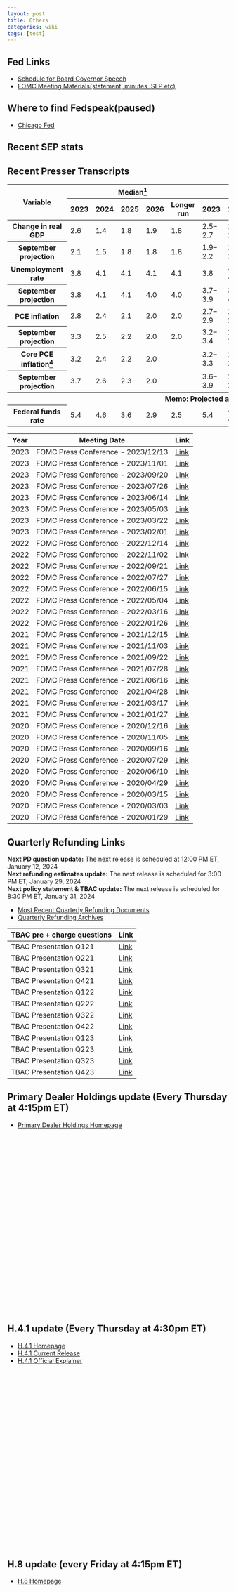 ```yaml
---
layout: post
title: Others
categories: wiki
tags: [test]
---
```

## Fed Links
- [Schedule for Board Governor Speech](https://www.federalreserve.gov/newsevents/calendar.htm)  
- [FOMC Meeting Materials(statement, minutes, SEP etc)](https://www.federalreserve.gov/monetarypolicy/fomccalendars.htm)

## Where to find Fedspeak(paused)
- [Chicago Fed](https://www.chicagofed.org/utilities/about-us/office-of-the-president/office-of-the-president-media-appearances)


## Recent SEP stats

<div class="table-responsive">
  <table aria-labelledby="xt1 xt1p1b" class="pubtables" data-sticky-columns="1" data-sticky-rows="2">
    <thead>
    <tr>
    <th class="colhead" id="xt1a1" rowspan="2">Variable</th>
    <th class="colhead" colspan="5" id="xt1a2">Median<a href="#xt1p1f1" id="xt1p1f1r"><sup>1</sup></a></th>
    <th class="colhead" colspan="5" id="xt1a3">Central Tendency<a href="#xt1p1f2" id="xt1p1f2r"><sup>2</sup></a></th>
    <th class="colhead" colspan="5" id="xt1a4">Range<a href="#xt1p1f3" id="xt1p1f3r"><sup>3</sup></a></th>
    </tr>
    <tr>
    <th class="colhead" headers="xt1a2" id="xt1b1">2023</th>
    <th class="colhead" headers="xt1a2" id="xt1b2">2024</th>
    <th class="colhead" headers="xt1a2" id="xt1b3">2025</th>
    <th class="colhead" headers="xt1a2" id="xt1b4">2026</th>
    <th class="colhead" headers="xt1a2" id="xt1b5">Longer run</th>
    <th class="colhead" headers="xt1a3" id="xt1b6">2023</th>
    <th class="colhead" headers="xt1a3" id="xt1b7">2024</th>
    <th class="colhead" headers="xt1a3" id="xt1b8">2025</th>
    <th class="colhead" headers="xt1a3" id="xt1b9">2026</th>
    <th class="colhead" headers="xt1a3" id="xt1b10">Longer run</th>
    <th class="colhead" headers="xt1a4" id="xt1b11">2023</th>
    <th class="colhead" headers="xt1a4" id="xt1b12">2024</th>
    <th class="colhead" headers="xt1a4" id="xt1b13">2025</th>
    <th class="colhead" headers="xt1a4" id="xt1b14">2026</th>
    <th class="colhead" headers="xt1a4" id="xt1b15">Longer run</th>
    </tr>
    </thead>
    <tbody>
    <tr>
    <th class="stub" headers="xt1a1" id="xt1r1">Change in real GDP</th>
    <td class="data" headers="xt1a2 xt1b1 xt1r1">2.6</td>
    <td class="data" headers="xt1a2 xt1b2 xt1r1">1.4</td>
    <td class="data" headers="xt1a2 xt1b3 xt1r1">1.8</td>
    <td class="data" headers="xt1a2 xt1b4 xt1r1">1.9</td>
    <td class="data" headers="xt1a2 xt1b5 xt1r1">1.8</td>
    <td class="data" headers="xt1a3 xt1b6 xt1r1">2.5–2.7</td>
    <td class="data" headers="xt1a3 xt1b7 xt1r1">1.2–1.7</td>
    <td class="data" headers="xt1a3 xt1b8 xt1r1">1.5–2.0</td>
    <td class="data" headers="xt1a3 xt1b9 xt1r1">1.8–2.0</td>
    <td class="data" headers="xt1a3 xt1b10 xt1r1">1.7–2.0</td>
    <td class="data" headers="xt1a4 xt1b11 xt1r1">2.5–2.7</td>
    <td class="data" headers="xt1a4 xt1b12 xt1r1">0.8–2.5</td>
    <td class="data" headers="xt1a4 xt1b13 xt1r1">1.4–2.5</td>
    <td class="data" headers="xt1a4 xt1b14 xt1r1">1.6–2.5</td>
    <td class="data" headers="xt1a4 xt1b15 xt1r1">1.6–2.5</td>
    </tr>
    <tr>
    <th class="stub in1" headers="xt1a1 xt1r1" id="xt1r2">September projection</th>
    <td class="data" headers="xt1a2 xt1b1 xt1r1 xt1r2">2.1</td>
    <td class="data" headers="xt1a2 xt1b2 xt1r1 xt1r2">1.5</td>
    <td class="data" headers="xt1a2 xt1b3 xt1r1 xt1r2">1.8</td>
    <td class="data" headers="xt1a2 xt1b4 xt1r1 xt1r2">1.8</td>
    <td class="data" headers="xt1a2 xt1b5 xt1r1 xt1r2">1.8</td>
    <td class="data" headers="xt1a3 xt1b6 xt1r1 xt1r2">1.9–2.2</td>
    <td class="data" headers="xt1a3 xt1b7 xt1r1 xt1r2">1.2–1.8</td>
    <td class="data" headers="xt1a3 xt1b8 xt1r1 xt1r2">1.6–2.0</td>
    <td class="data" headers="xt1a3 xt1b9 xt1r1 xt1r2">1.7–2.0</td>
    <td class="data" headers="xt1a3 xt1b10 xt1r1 xt1r2">1.7–2.0</td>
    <td class="data" headers="xt1a4 xt1b11 xt1r1 xt1r2">1.8–2.6</td>
    <td class="data" headers="xt1a4 xt1b12 xt1r1 xt1r2">0.4–2.5</td>
    <td class="data" headers="xt1a4 xt1b13 xt1r1 xt1r2">1.4–2.5</td>
    <td class="data" headers="xt1a4 xt1b14 xt1r1 xt1r2">1.6–2.5</td>
    <td class="data" headers="xt1a4 xt1b15 xt1r1 xt1r2">1.6–2.5</td>
    </tr>
    <tr>
    <th class="stub" headers="xt1a1" id="xt1r3">Unemployment rate</th>
    <td class="data" headers="xt1a2 xt1b1 xt1r3">3.8</td>
    <td class="data" headers="xt1a2 xt1b2 xt1r3">4.1</td>
    <td class="data" headers="xt1a2 xt1b3 xt1r3">4.1</td>
    <td class="data" headers="xt1a2 xt1b4 xt1r3">4.1</td>
    <td class="data" headers="xt1a2 xt1b5 xt1r3">4.1</td>
    <td class="data" headers="xt1a3 xt1b6 xt1r3">3.8</td>
    <td class="data" headers="xt1a3 xt1b7 xt1r3">4.0–4.2</td>
    <td class="data" headers="xt1a3 xt1b8 xt1r3">4.0–4.2</td>
    <td class="data" headers="xt1a3 xt1b9 xt1r3">3.9–4.3</td>
    <td class="data" headers="xt1a3 xt1b10 xt1r3">3.8–4.3</td>
    <td class="data" headers="xt1a4 xt1b11 xt1r3">3.7–4.0</td>
    <td class="data" headers="xt1a4 xt1b12 xt1r3">3.9–4.5</td>
    <td class="data" headers="xt1a4 xt1b13 xt1r3">3.8–4.7</td>
    <td class="data" headers="xt1a4 xt1b14 xt1r3">3.8–4.7</td>
    <td class="data" headers="xt1a4 xt1b15 xt1r3">3.5–4.3</td>
    </tr>
    <tr>
    <th class="stub in1" headers="xt1a1 xt1r3" id="xt1r4">September projection</th>
    <td class="data" headers="xt1a2 xt1b1 xt1r3 xt1r4">3.8</td>
    <td class="data" headers="xt1a2 xt1b2 xt1r3 xt1r4">4.1</td>
    <td class="data" headers="xt1a2 xt1b3 xt1r3 xt1r4">4.1</td>
    <td class="data" headers="xt1a2 xt1b4 xt1r3 xt1r4">4.0</td>
    <td class="data" headers="xt1a2 xt1b5 xt1r3 xt1r4">4.0</td>
    <td class="data" headers="xt1a3 xt1b6 xt1r3 xt1r4">3.7–3.9</td>
    <td class="data" headers="xt1a3 xt1b7 xt1r3 xt1r4">3.9–4.4</td>
    <td class="data" headers="xt1a3 xt1b8 xt1r3 xt1r4">3.9–4.3</td>
    <td class="data" headers="xt1a3 xt1b9 xt1r3 xt1r4">3.8–4.3</td>
    <td class="data" headers="xt1a3 xt1b10 xt1r3 xt1r4">3.8–4.3</td>
    <td class="data" headers="xt1a4 xt1b11 xt1r3 xt1r4">3.7–4.0</td>
    <td class="data" headers="xt1a4 xt1b12 xt1r3 xt1r4">3.7–4.5</td>
    <td class="data" headers="xt1a4 xt1b13 xt1r3 xt1r4">3.7–4.7</td>
    <td class="data" headers="xt1a4 xt1b14 xt1r3 xt1r4">3.7–4.5</td>
    <td class="data" headers="xt1a4 xt1b15 xt1r3 xt1r4">3.5–4.3</td>
    </tr>
    <tr>
    <th class="stub" headers="xt1a1" id="xt1r5">PCE inflation</th>
    <td class="data" headers="xt1a2 xt1b1 xt1r5">2.8</td>
    <td class="data" headers="xt1a2 xt1b2 xt1r5">2.4</td>
    <td class="data" headers="xt1a2 xt1b3 xt1r5">2.1</td>
    <td class="data" headers="xt1a2 xt1b4 xt1r5">2.0</td>
    <td class="data" headers="xt1a2 xt1b5 xt1r5">2.0</td>
    <td class="data" headers="xt1a3 xt1b6 xt1r5">2.7–2.9</td>
    <td class="data" headers="xt1a3 xt1b7 xt1r5">2.2–2.5</td>
    <td class="data" headers="xt1a3 xt1b8 xt1r5">2.0–2.2</td>
    <td class="data" headers="xt1a3 xt1b9 xt1r5">2.0</td>
    <td class="data" headers="xt1a3 xt1b10 xt1r5">2.0</td>
    <td class="data" headers="xt1a4 xt1b11 xt1r5">2.7–3.2</td>
    <td class="data" headers="xt1a4 xt1b12 xt1r5">2.1–2.7</td>
    <td class="data" headers="xt1a4 xt1b13 xt1r5">2.0–2.5</td>
    <td class="data" headers="xt1a4 xt1b14 xt1r5">2.0–2.3</td>
    <td class="data" headers="xt1a4 xt1b15 xt1r5">2.0</td>
    </tr>
    <tr>
    <th class="stub in1" headers="xt1a1 xt1r5" id="xt1r6">September projection</th>
    <td class="data" headers="xt1a2 xt1b1 xt1r5 xt1r6">3.3</td>
    <td class="data" headers="xt1a2 xt1b2 xt1r5 xt1r6">2.5</td>
    <td class="data" headers="xt1a2 xt1b3 xt1r5 xt1r6">2.2</td>
    <td class="data" headers="xt1a2 xt1b4 xt1r5 xt1r6">2.0</td>
    <td class="data" headers="xt1a2 xt1b5 xt1r5 xt1r6">2.0</td>
    <td class="data" headers="xt1a3 xt1b6 xt1r5 xt1r6">3.2–3.4</td>
    <td class="data" headers="xt1a3 xt1b7 xt1r5 xt1r6">2.3–2.7</td>
    <td class="data" headers="xt1a3 xt1b8 xt1r5 xt1r6">2.0–2.3</td>
    <td class="data" headers="xt1a3 xt1b9 xt1r5 xt1r6">2.0–2.2</td>
    <td class="data" headers="xt1a3 xt1b10 xt1r5 xt1r6">2.0</td>
    <td class="data" headers="xt1a4 xt1b11 xt1r5 xt1r6">3.1–3.8</td>
    <td class="data" headers="xt1a4 xt1b12 xt1r5 xt1r6">2.1–3.5</td>
    <td class="data" headers="xt1a4 xt1b13 xt1r5 xt1r6">2.0–2.9</td>
    <td class="data" headers="xt1a4 xt1b14 xt1r5 xt1r6">2.0–2.7</td>
    <td class="data" headers="xt1a4 xt1b15 xt1r5 xt1r6">2.0</td>
    </tr>
    <tr>
    <th class="stub" headers="xt1a1" id="xt1r7">Core PCE inflation<a href="#xt1p1f4" id="xt1p1f4r"><sup>4</sup></a></th>
    <td class="data" headers="xt1a2 xt1b1 xt1r7">3.2</td>
    <td class="data" headers="xt1a2 xt1b2 xt1r7">2.4</td>
    <td class="data" headers="xt1a2 xt1b3 xt1r7">2.2</td>
    <td class="data" headers="xt1a2 xt1b4 xt1r7">2.0</td>
    <td class="emptystub"> </td>
    <td class="data" headers="xt1a3 xt1b6 xt1r7">3.2–3.3</td>
    <td class="data" headers="xt1a3 xt1b7 xt1r7">2.4–2.7</td>
    <td class="data" headers="xt1a3 xt1b8 xt1r7">2.0–2.2</td>
    <td class="data" headers="xt1a3 xt1b9 xt1r7">2.0–2.1</td>
    <td class="emptystub"> </td>
    <td class="data" headers="xt1a4 xt1b11 xt1r7">3.2–3.7</td>
    <td class="data" headers="xt1a4 xt1b12 xt1r7">2.3–3.0</td>
    <td class="data" headers="xt1a4 xt1b13 xt1r7">2.0–2.6</td>
    <td class="data" headers="xt1a4 xt1b14 xt1r7">2.0–2.3</td>
    <td class="emptystub"> </td>
    </tr>
    <tr>
    <th class="stub in1" headers="xt1a1 xt1r7" id="xt1r8">September projection</th>
    <td class="data" headers="xt1a2 xt1b1 xt1r7 xt1r8">3.7</td>
    <td class="data" headers="xt1a2 xt1b2 xt1r7 xt1r8">2.6</td>
    <td class="data" headers="xt1a2 xt1b3 xt1r7 xt1r8">2.3</td>
    <td class="data" headers="xt1a2 xt1b4 xt1r7 xt1r8">2.0</td>
    <td class="emptystub"> </td>
    <td class="data" headers="xt1a3 xt1b6 xt1r7 xt1r8">3.6–3.9</td>
    <td class="data" headers="xt1a3 xt1b7 xt1r7 xt1r8">2.5–2.8</td>
    <td class="data" headers="xt1a3 xt1b8 xt1r7 xt1r8">2.0–2.4</td>
    <td class="data" headers="xt1a3 xt1b9 xt1r7 xt1r8">2.0–2.3</td>
    <td class="emptystub"> </td>
    <td class="data" headers="xt1a4 xt1b11 xt1r7 xt1r8">3.5–4.2</td>
    <td class="data" headers="xt1a4 xt1b12 xt1r7 xt1r8">2.3–3.6</td>
    <td class="data" headers="xt1a4 xt1b13 xt1r7 xt1r8">2.0–3.0</td>
    <td class="data" headers="xt1a4 xt1b14 xt1r7 xt1r8">2.0–2.9</td>
    <td class="emptystub"> </td>
    </tr>
    <tr>
    <th class="stub memogrey" colspan="16" id="xt1r9">Memo: Projected appropriate policy path</th>
    </tr>
    <tr>
    <th class="stub" headers="xt1a1 xt1r9" id="xt1r10">Federal funds rate</th>
    <td class="data" headers="xt1a2 xt1b1 xt1r9 xt1r10">5.4</td>
    <td class="data" headers="xt1a2 xt1b2 xt1r9 xt1r10">4.6</td>
    <td class="data" headers="xt1a2 xt1b3 xt1r9 xt1r10">3.6</td>
    <td class="data" headers="xt1a2 xt1b4 xt1r9 xt1r10">2.9</td>
    <td class="data" headers="xt1a2 xt1b5 xt1r9 xt1r10">2.5</td>
    <td class="data" headers="xt1a3 xt1b6 xt1r9 xt1r10">5.4</td>
    <td class="data" headers="xt1a3 xt1b7 xt1r9 xt1r10">4.4–4.9</td>
    <td class="data" headers="xt1a3 xt1b8 xt1r9 xt1r10">3.1–3.9</td>
    <td class="data" headers="xt1a3 xt1b9 xt1r9 xt1r10">2.5–3.1</td>
    <td class="data" headers="xt1a3 xt1b10 xt1r9 xt1r10">2.5–3.0</td>
    <td class="data" headers="xt1a4 xt1b11 xt1r9 xt1r10">5.4</td>
    <td class="data" headers="xt1a4 xt1b12 xt1r9 xt1r10">3.9–5.4</td>
    <td class="data" headers="xt1a4 xt1b13 xt1r9 xt1r10">2.4–5.4</td>
    <td class="data" headers="xt1a4 xt1b14 xt1r9 xt1r10">2.4–4.9</td>
    <td class="data" headers="xt1a4 xt1b15 xt1r9 xt1r10">2.4–3.8</td>
    </tr>
    <tr>
</div>



## Recent Presser Transcripts

| Year | Meeting Date | Link |
|----------|----------|----------|
|2023 | FOMC Press Conference - 2023/12/13 | [Link](https://www.federalreserve.gov/mediacenter/files/FOMCpresconf20231213.pdf) |
|2023 | FOMC Press Conference - 2023/11/01 | [Link](https://www.federalreserve.gov/mediacenter/files/fomcpresconf20231101.pdf) |
|2023 | FOMC Press Conference - 2023/09/20 | [Link](https://www.federalreserve.gov/mediacenter/files/fomcpresconf20230920.pdf) |
|2023 | FOMC Press Conference - 2023/07/26 | [Link](https://www.federalreserve.gov/mediacenter/files/fomcpresconf20230726.pdf) |
|2023 | FOMC Press Conference - 2023/06/14 | [Link](https://www.federalreserve.gov/mediacenter/files/fomcpresconf20230614.pdf) |
|2023 | FOMC Press Conference - 2023/05/03 | [Link](https://www.federalreserve.gov/mediacenter/files/fomcpresconf20230503.pdf) |
|2023 | FOMC Press Conference - 2023/03/22 | [Link](https://www.federalreserve.gov/mediacenter/files/fomcpresconf20230322.pdf) |
|2023 | FOMC Press Conference - 2023/02/01 | [Link](https://www.federalreserve.gov/mediacenter/files/fomcpresconf20230201.pdf) |
|2022 | FOMC Press Conference - 2022/12/14 | [Link](https://www.federalreserve.gov/mediacenter/files/fomcpresconf20221214.pdf) |
|2022 | FOMC Press Conference - 2022/11/02 | [Link](https://www.federalreserve.gov/mediacenter/files/fomcpresconf20221102.pdf) |
|2022 | FOMC Press Conference - 2022/09/21 | [Link](https://www.federalreserve.gov/mediacenter/files/fomcpresconf20220921.pdf) |
|2022 | FOMC Press Conference - 2022/07/27 | [Link](https://www.federalreserve.gov/mediacenter/files/fomcpresconf20220727.pdf) |
|2022 | FOMC Press Conference - 2022/06/15 | [Link](https://www.federalreserve.gov/mediacenter/files/fomcpresconf20220615.pdf) |
|2022 | FOMC Press Conference - 2022/05/04 | [Link](https://www.federalreserve.gov/mediacenter/files/fomcpresconf20220504.pdf) |
|2022 | FOMC Press Conference - 2022/03/16 | [Link](https://www.federalreserve.gov/mediacenter/files/fomcpresconf20220316.pdf) |
|2022 | FOMC Press Conference - 2022/01/26 | [Link](https://www.federalreserve.gov/mediacenter/files/fomcpresconf20220126.pdf) |
|2021 | FOMC Press Conference - 2021/12/15 | [Link](https://www.federalreserve.gov/mediacenter/files/fomcpresconf20211215.pdf) |
|2021 | FOMC Press Conference - 2021/11/03 | [Link](https://www.federalreserve.gov/mediacenter/files/fomcpresconf20211103.pdf) |
|2021 | FOMC Press Conference - 2021/09/22 | [Link](https://www.federalreserve.gov/mediacenter/files/fomcpresconf20210922.pdf) |
|2021 | FOMC Press Conference - 2021/07/28 | [Link](https://www.federalreserve.gov/mediacenter/files/fomcpresconf20210728.pdf) |
|2021 | FOMC Press Conference - 2021/06/16 | [Link](https://www.federalreserve.gov/mediacenter/files/fomcpresconf20210616.pdf) |
|2021 | FOMC Press Conference - 2021/04/28 | [Link](https://www.federalreserve.gov/mediacenter/files/fomcpresconf20210428.pdf) |
|2021 | FOMC Press Conference - 2021/03/17 | [Link](https://www.federalreserve.gov/mediacenter/files/fomcpresconf20210317.pdf) |
|2021 | FOMC Press Conference - 2021/01/27 | [Link](https://www.federalreserve.gov/mediacenter/files/fomcpresconf20210127.pdf) |
|2020 | FOMC Press Conference - 2020/12/16 | [Link](https://www.federalreserve.gov/mediacenter/files/fomcpresconf20201216.pdf) |
|2020 | FOMC Press Conference - 2020/11/05 | [Link](https://www.federalreserve.gov/mediacenter/files/fomcpresconf20201105.pdf) |
|2020 | FOMC Press Conference - 2020/09/16 | [Link](https://www.federalreserve.gov/mediacenter/files/fomcpresconf20200916.pdf) |
|2020 | FOMC Press Conference - 2020/07/29 | [Link](https://www.federalreserve.gov/mediacenter/files/fomcpresconf20200729.pdf) |
|2020 | FOMC Press Conference - 2020/06/10 | [Link](https://www.federalreserve.gov/mediacenter/files/fomcpresconf20200610.pdf) |
|2020 | FOMC Press Conference - 2020/04/29 | [Link](https://www.federalreserve.gov/mediacenter/files/fomcpresconf20200429.pdf) |
|2020 | FOMC Press Conference - 2020/03/15 | [Link](https://www.federalreserve.gov/mediacenter/files/fomcpresconf20200315.pdf) |
|2020 | FOMC Press Conference - 2020/03/03 | [Link](https://www.federalreserve.gov/mediacenter/files/fomcpresconf20200303.pdf) |
|2020 | FOMC Press Conference - 2020/01/29 | [Link](https://www.federalreserve.gov/mediacenter/files/fomcpresconf20200129.pdf) |







## Quarterly Refunding Links
**Next PD question update:** The next release is scheduled at 12:00 PM ET, January 12, 2024  
**Next refunding estimates update:** The next release is scheduled for 3:00 PM ET, January 29, 2024  
**Next policy statement & TBAC update:** The next release is scheduled for 8:30 PM ET, January 31, 2024  

- [Most Recent Quarterly Refunding Documents](https://home.treasury.gov/policy-issues/financing-the-government/quarterly-refunding/most-recent-quarterly-refunding-documents)  
- [Quarterly Refunding Archives](https://home.treasury.gov/policy-issues/financing-the-government/quarterly-refunding/quarterly-refunding-archives)


| TBAC pre + charge questions  | Link |
|--------------|-------------|
| TBAC Presentation Q121 | [Link](https://home.treasury.gov/system/files/221/CombinedChargesforArchivesQ12021.pdf) |
| TBAC Presentation Q221 | [Link](https://home.treasury.gov/system/files/221/CombinedChargesforArchivesQ22021.pdf) |
| TBAC Presentation Q321 | [Link](https://home.treasury.gov/system/files/221/CombinedChargesforArchivesQ32021.pdf) |
| TBAC Presentation Q421 | [Link](https://home.treasury.gov/system/files/221/CombinedChargesforArchivesQ42021.pdf) |
| TBAC Presentation Q122 | [Link](https://home.treasury.gov/system/files/221/CombinedChargesforArchivesQ12022.pdf) |
| TBAC Presentation Q222 | [Link](https://home.treasury.gov/system/files/221/CombinedChargesforArchivesQ22022.pdf) |
| TBAC Presentation Q322 | [Link](https://home.treasury.gov/system/files/221/CombinedChargesforArchivesQ32022.pdf) |
| TBAC Presentation Q422 | [Link](https://home.treasury.gov/system/files/221/CombinedChargesforArchivesQ42022.pdf) |
| TBAC Presentation Q123 | [Link](https://home.treasury.gov/system/files/221/CombinedChargesforArchivesQ12023.pdf) |
| TBAC Presentation Q223 | [Link](https://home.treasury.gov/system/files/221/CombinedChargesforArchivesQ22023.pdf) |
| TBAC Presentation Q323 | [Link](https://home.treasury.gov/system/files/221/CombinedChargesforArchivesQ32023.pdf) |
| TBAC Presentation Q423 | [Link](https://home.treasury.gov/system/files/221/CombinedChargesforArchivesQ42023.pdf) |


## Primary Dealer Holdings update (Every Thursday at 4:15pm ET)
- [Primary Dealer Holdings Homepage](https://www.newyorkfed.org/markets/counterparties/primary-dealers-statistics)

<div style="min-height:400px"><script type="text/javascript" defer src="https://datawrapper.dwcdn.net/fv5l6/embed.js?v=1" charset="utf-8"></script><noscript><img src="https://datawrapper.dwcdn.net/fv5l6/full.png" alt="" /></noscript></div>

## H.4.1 update (Every Thursday at 4:30pm ET)
- [H.4.1 Homepage](https://www.federalreserve.gov/releases/h41/)
- [H.4.1 Current Release](https://www.federalreserve.gov/releases/h41/current/default.htm/)
- [H.4.1 Official Explainer](https://www.federalreserve.gov/monetarypolicy/bst_fedsbalancesheet.htm)

<div style="min-height:400px"><script type="text/javascript" defer src="https://datawrapper.dwcdn.net/OZh7N/embed.js?v=1" charset="utf-8"></script><noscript><img src="https://datawrapper.dwcdn.net/OZh7N/full.png" alt="" /></noscript></div>

## H.8 update (every Friday at 4:15pm ET)
- [H.8 Homepage](https://www.federalreserve.gov/releases/h8/)

  
